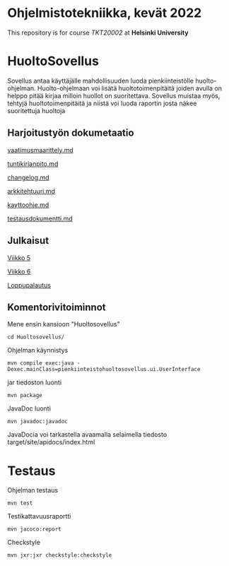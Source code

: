 # Ohjelmistotekniikka, kevät 2022

This repository is for course *TKT20002* at **Helsinki University**

# HuoltoSovellus

Sovellus antaa käyttäjälle mahdollisuuden luoda pienkiinteistölle huolto-ohjelman. Huolto-ohjelmaan voi lisätä huoltotoimenpitäitä joiden avulla on helppo pitää kirjaa milloin huollot on suoritettava. Sovellus muistaa myös, tehtyjä huoltotoimenpitäitä ja niistä voi luoda raportin josta näkee suoritettuja huoltoja

## Harjoitustyön dokumetaatio
[vaatimusmaarittely.md](https://github.com/Zatyri/ot-harjoitustyo/blob/master/dokumentaatio/vaatimusmaarittely.md)

[tuntikirjanpito.md](https://github.com/Zatyri/ot-harjoitustyo/blob/master/dokumentaatio/tuntikirjanpito.md)

[changelog.md](https://github.com/Zatyri/ot-harjoitustyo/blob/master/dokumentaatio/changelog.md)

[arkkitehtuuri.md](https://github.com/Zatyri/ot-harjoitustyo/blob/master/dokumentaatio/arkkitehtuuri.md)

[kayttoohje.md](https://github.com/Zatyri/ot-harjoitustyo/blob/master/dokumentaatio/kayttoohje.md)

[testausdokumentti.md](https://github.com/Zatyri/ot-harjoitustyo/blob/master/dokumentaatio/testaus.md)

## Julkaisut

[Viikko 5](https://github.com/Zatyri/ot-harjoitustyo/releases/tag/viikko5)

[Viikko 6](https://github.com/Zatyri/ot-harjoitustyo/releases/tag/viikko6)

[Loppupalautus](https://github.com/Zatyri/ot-harjoitustyo/releases/tag/viikko7)

## Komentorivitoiminnot

Mene ensin kansioon "Huoltosovellus"
```
cd Huoltosovellus/
```

Ohjelman käynnistys
```
mvn compile exec:java -Dexec.mainClass=pienkiinteistohuoltosovellus.ui.UserInterface
```

jar tiedoston luonti
```
mvn package
```

JavaDoc luonti
```
mvn javadoc:javadoc
```
JavaDocia voi tarkastella avaamalla selaimella tiedosto target/site/apidocs/index.html

# Testaus

Ohjelman testaus
```
mvn test
```

Testikattavuusraportti
```
mvn jacoco:report
```

Checkstyle
```
mvn jxr:jxr checkstyle:checkstyle
```


